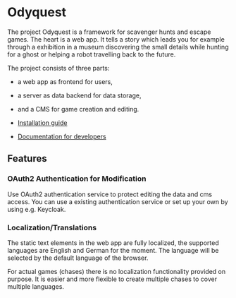 # Odyquest

The project Odyquest is a framework for scavenger hunts and escape games.
The heart is a web app.
It tells a story which leads you for example through a exhibition in a museum discovering the small details
while hunting for a ghost or helping a robot travelling back to the future.

The project consists of three parts:

* a web app as frontend for users,
* a server as data backend for data storage,
* and a CMS for game creation and editing.

* [Installation guide](documentation/installation.md)
* [Documentation for developers](documentation/development.md)

## Features

### OAuth2 Authentication for Modification

Use OAuth2 authentication service to protect editing the data and cms access.
You can use a existing authentication service or set up your own by using e.g. Keycloak.

### Localization/Translations

The static text elements in the web app are fully localized, the supported languages are English and German for the moment.
The language will be selected by the default language of the browser.

For actual games (chases) there is no localization functionality provided on purpose.
It is easier and more flexible to create multiple chases to cover multiple languages.

